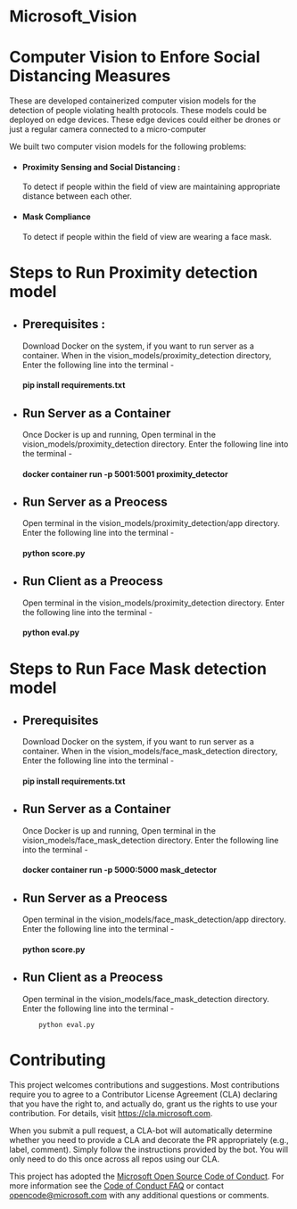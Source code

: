 # Microsoft_Vision



# Computer Vision to Enfore Social Distancing Measures

These are developed containerized computer vision models for the detection of people violating health protocols. These models could be deployed on edge devices. These edge devices could either be drones or just a regular camera connected to a micro-computer

We built two computer vision models for the following problems:	

* #### Proximity Sensing and Social Distancing :
    To detect if people within the field of view are maintaining appropriate distance between each other.
* #### Mask Compliance
    To detect if people within the field of view are wearing a face mask.

# Steps to Run Proximity detection model

* ## Prerequisites :
    Download Docker on the system, if you want to run server as a container.
    When in the vision_models/proximity_detection directory,
    Enter the following line into the terminal -
    #### pip install requirements.txt

* ## Run Server as a Container
    Once Docker is up and running,
    Open terminal in the vision_models/proximity_detection directory.
    Enter the following line into the terminal -
    #### docker container run -p 5001:5001 proximity_detector

* ## Run Server as a Preocess
    Open terminal in the vision_models/proximity_detection/app directory.
    Enter the following line into the terminal -
    #### python score.py

* ## Run Client as a Preocess
    Open terminal in the vision_models/proximity_detection directory.
    Enter the following line into the terminal -
    #### python eval.py

# Steps to Run Face Mask detection model

* ## Prerequisites
    Download Docker on the system, if you want to run server as a container.
    When in the vision_models/face_mask_detection directory,
    Enter the following line into the terminal -
    #### pip install requirements.txt

* ## Run Server as a Container
    Once Docker is up and running,
    Open terminal in the vision_models/face_mask_detection directory.
    Enter the following line into the terminal -
    #### docker container run -p 5000:5000 mask_detector

* ## Run Server as a Preocess
    Open terminal in the vision_models/face_mask_detection/app directory.
    Enter the following line into the terminal -
    #### python score.py

* ## Run Client as a Preocess
    Open terminal in the vision_models/face_mask_detection directory.
    Enter the following line into the terminal -
    ```
        python eval.py
    ```

# Contributing

This project welcomes contributions and suggestions.  Most contributions require you to agree to a
Contributor License Agreement (CLA) declaring that you have the right to, and actually do, grant us
the rights to use your contribution. For details, visit https://cla.microsoft.com.

When you submit a pull request, a CLA-bot will automatically determine whether you need to provide
a CLA and decorate the PR appropriately (e.g., label, comment). Simply follow the instructions
provided by the bot. You will only need to do this once across all repos using our CLA.

This project has adopted the [Microsoft Open Source Code of Conduct](https://opensource.microsoft.com/codeofconduct/).
For more information see the [Code of Conduct FAQ](https://opensource.microsoft.com/codeofconduct/faq/) or
contact [opencode@microsoft.com](mailto:opencode@microsoft.com) with any additional questions or comments.
